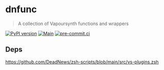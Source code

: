 # dnfunc

> A collection of Vapoursynth functions and wrappers

[![PyPI version](https://img.shields.io/pypi/v/dnfunc)](https://pypi.org/project/dnfunc)
[![Main](https://github.com/DeadNews/dnfunc/actions/workflows/main.yml/badge.svg)](https://github.com/DeadNews/dnfunc/actions/workflows/main.yml)
[![pre-commit.ci](https://results.pre-commit.ci/badge/github/DeadNews/dnfunc/main.svg)](https://results.pre-commit.ci/latest/github/DeadNews/dnfunc/main)

## Deps

<https://github.com/DeadNews/zsh-scripts/blob/main/src/vs-plugins.zsh>
